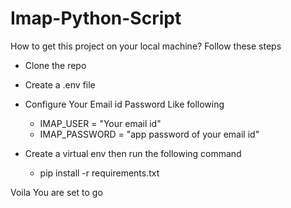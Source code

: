 # Imap-Python-Script

How to get this project on your local machine?
Follow these steps
- Clone the repo
- Create a .env file 
- Configure Your Email id Password Like following 
    - IMAP_USER = "Your email id"
    - IMAP_PASSWORD = "app password of your email id"

- Create a virtual env then run the following command
    - pip install -r requirements.txt

Voila You are set to go

